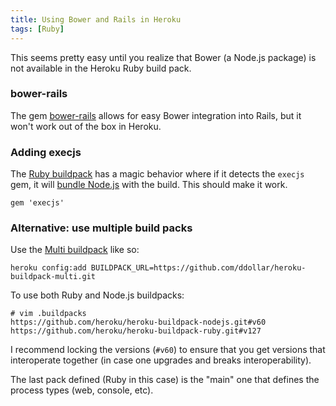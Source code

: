 ```yaml
---
title: Using Bower and Rails in Heroku
tags: [Ruby]
---
```


This seems pretty easy until you realize that Bower (a Node.js package) is not available in the Heroku Ruby build pack.

### bower-rails
The gem [bower-rails](http://rubygems.org/gems/bower-rails) allows for easy Bower integration into Rails, but it won't work out of the box in Heroku.

### Adding execjs
The [Ruby buildpack](https://github.com/heroku/heroku-buildpack-ruby) has a magic behavior where if it detects the `execjs` gem, it will [bundle Node.js](https://github.com/heroku/heroku-buildpack-ruby#assets) with the build. This should make it work.

    gem 'execjs'

### Alternative: use multiple build packs
Use the [Multi buildpack](https://github.com/ddollar/heroku-buildpack-multi) like so:

    heroku config:add BUILDPACK_URL=https://github.com/ddollar/heroku-buildpack-multi.git

To use both Ruby and Node.js buildpacks:

    # vim .buildpacks
    https://github.com/heroku/heroku-buildpack-nodejs.git#v60
    https://github.com/heroku/heroku-buildpack-ruby.git#v127

I recommend locking the versions (`#v60`) to ensure that you get versions that interoperate together (in case one upgrades and breaks interoperability).

The last pack defined (Ruby in this case) is the "main" one that defines the process types (web, console, etc).
